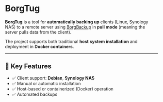 # BorgTug

**BorgTug** is a tool for **automatically backing up** clients (Linux, Synology NAS) to a remote server using [BorgBackup](https://www.borgbackup.org/) in **pull mode** (meaning the server pulls data from the client).

The project supports both traditional **host system installation** and deployment in **Docker containers**.

---

## 🚀 Key Features

- ✅ Client support: **Debian**, **Synology NAS**
- ✅ Manual or automatic installation
- ✅ Host-based or containerized (Docker) operation
- ✅ Automated backups
